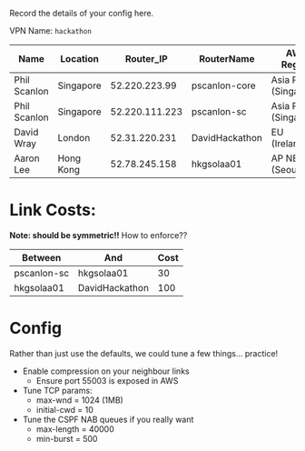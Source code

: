 


Record the details of your config here.

VPN Name: `hackathon`

| Name | Location  | Router_IP  |  RouterName |AWS Region | Notes  |
|------|-----------|------------|-------------|--------|----------|
| Phil Scanlon | Singapore | 52.220.223.99  | pscanlon-core | Asia Pacific (Singapore) | |
| Phil Scanlon | Singapore | 52.220.111.223 | pscanlon-sc   | Asia Pacific (Singapore) | |
| David Wray | London | 52.31.220.231 | DavidHackathon   | EU (Ireland) | |
| Aaron Lee | Hong Kong | 52.78.245.158 | hkgsolaa01 | AP NE (Seoul) | |

# Link Costs:

<b>Note: should be symmetric!!</b>
How to enforce??

| Between | And | Cost |
|---------|-----|------|
| pscanlon-sc | hkgsolaa01 | 30 |
| hkgsolaa01 | DavidHackathon | 100 |

# Config

Rather than just use the defaults, we could tune a few things... practice!

 - Enable compression on your neighbour links
   - Ensure port 55003 is exposed in AWS
 - Tune TCP params:
   - max-wnd = 1024 (1MB)
   - initial-cwd = 10
 - Tune the CSPF NAB queues if you really want
   - max-length = 40000
   - min-burst = 500


